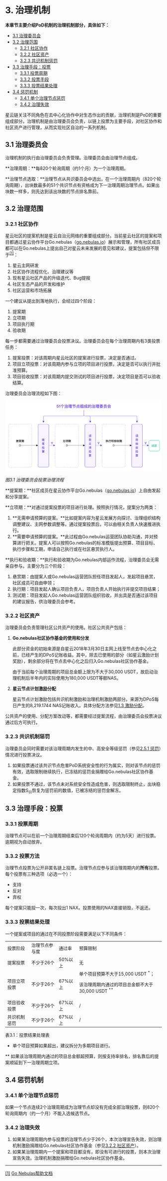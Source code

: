 # 3. 治理机制

**本章节主要介绍PoD机制的治理机制部分，具体如下：**

* [3.1 治理委员会](#id1)
* [3.2 治理范围](#id2)
	* [3.2.1 社区协作](#id3)
	* [3.2.2 社区资产](#id4)
	* [3.2.3 共识机制惩罚](#id5)
* [3.3 治理手段：投票](#id6)
	* [3.3.1 投票周期](#id7)
	* [3.3.2 投票手段](#id8)
	* [3.3.3 投票结果处理](#id9)
* [3.4 惩罚机制](#id10)
	* [3.4.1 单个治理节点惩罚](#id11)
	* [3.4.2 治理失效](#id12)


星云链关注不同角色在去中心化协作中对生态作出的贡献，治理机制是PoD的重要组成部分。治理机制是由治理委员会负责，以链上投票为主要手段，对社区协作和社区资产进行管理，从而实现社区自治的一系列机制。


## 3.1 治理委员会

治理机制的执行由治理委员会负责管理。治理委员会由治理节点组成。

**治理周期：**每820个轮询周期（约1个月）为一个治理周期。

**治理节点选取：**治理节点从共识委员会中选出，在一个治理周期内（820个轮询周期），出块数最多的51个共识节点有资格成为下一治理周期治理节点。如果出块数一样多，则先达到该出块数的节点排名靠前。


## 3.2 治理范围


### 3.2.1 社区协作

星云社区的提案机制是星云自治元网络的重要组成部分。当前星云社区的提案和项目都通过星云协作平台Go.nebulas（[go.nebulas.io](http://go.nebulas.io/)）展示和管理，所有社区成员都可以在Go.nebulas上提出自己对星云未来发展的意见和建议，提案包括但不限于<sup id="a1">[[1]](#f1)</sup>：



1. 星云主网研发
2. 社区协作流程优化、治理建议等
3. 现有星云社区产品的升级迭代、Bug提报
4. 社区生态产品的开发和维护
5. 社区运营和市场拓展

一个建议从提出到落地执行，会经过四个阶段：



1. 提案期
2. 立项期
3. 项目执行期
4. 验收期

每一步都需要通过治理委员会投票决议。治理委员会在每个治理周期内有3类投票任务：



1. 提案投票：对该周期内星云社区的提案进行投票，决定是否通过。
2. 项目立项投票：对该周期内参与立项的项目进行投票，决定是否可以执行并批准预算。
3. 项目验收投票：对该周期内提交测试的项目进行投票，决定项目是否可以验收结算。

治理委员会治理流程如下图：


![](../resources/node/Nebulas-PoD-3-1.png "图3.1 治理委员会投票治理流程")


*图3.1 治理委员会投票治理流程*

**提案期：**社区成员在星云协作平台Go.nebulas（[go.nebulas.io](http://go.nebulas.io/)）上自由发起和分享提案。

**立项期：**对通过提案投票的项目进行处理。按照执行情况，提案分为两类：



1. **无需申请预算的提案。**比如提案内容为星云发展方向探讨、治理组织结构调整建议、主网参数调整等。通过提案投票后，可以由相关负责人快速推进执行。
2. **需要申请预算的提案。**此过程由Go.nebulas运营团队协助沟通，并对预算进行把关。提案人可以按照Go.nebulas的标准模版提出预算、项目目标、执行步骤和工期，申请自己执行或在社区悬赏执行人。

**执行和验收期：**执行和验收期为Go.nebulas内部运作流程，治理委员会无需亲自参与。主要分为三个阶段：



1. 悬赏期：由提案人或Go.nebulas运营团队担任项目发起人，发起项目悬赏，社区成员可自由申领；
2. 执行期：项目发起人确认项目负责人，项目负责人开始执行并提交项目结果；
3. 测试期：项目发起人Go.nebulas运营团队组织验收，并出具是否通过该项目的建议报告，供治理委员会参考。


### 3.2.2 社区资产

治理委员会负责管理社区公共资产的使用。社区公共资产包括：



1. **Go.nebulas社区协作基金的使用和分发**

    此部分资金的初始来源是自星云2018年3月30日主网上线至节点去中心化之前，已经产生的DPoS记账收益。其中，除去已使用的部分（如星云激励计划奖励），剩余部分将在节点去中心化之后归入Go.nebulas社区协作基金。


    由于当前每个治理周期的项目总金额上限为不大于30,000 USDT，故启动治理机制后半年内的实际使用为180,000 USDT等额NAS。

2. **星云节点计划激励分配**

    星云节点计划激励包括共识机制激励和治理机制激励两部分。来源为DPoS每日产生的8,219.1744 NAS记账收入。具体分配方法参见[1.3 激励分配](overview.html#id3)。


公共资产的使用、分配方案改动等，都需要经过提案流程，由治理委员会投票决议通过后方可执行。


### 3.2.3 共识机制惩罚

治理委员会同时需要对该治理周期内发生的中、高安全等级惩罚（参见[2.5.1 惩罚](consensus.html#id15)）情况进行投票决议。



1. 如果投票通过该共识节点危害PoD系统安全性的行为属实，则对该节点的惩罚有效，选取限制继续执行，已冻结的惩罚金捐赠给Go.nebulas社区协作基金。
2. 如果投票不通过，该节点未对系统安全性造成危害，则选取限制终止，出块稳定指数S<sub>(i)</sub>恢复为惩罚前的数值，已被冻结的惩罚金解冻。


## 3.3 治理手段：投票


### 3.3.1 投票周期 

治理节点可以在前一个治理周期结束后120个轮询周期内（约为5天）进行投票。逾期视为自动放弃。


### 3.3.2 投票方法

治理节点投票为公开非匿名链上投票。治理节点应参与该治理周期内的**所有**投票。每个投票有三种选项（必选一个）：



*   支持
*   反对
*   弃权

每个提案只能投一次，每次投出1 NAX。投票使用的NAX直接销毁，不返还。


### 3.3.3 投票结果处理

一个提案或项目的通过在不同投票阶段需要满足以下不同条件：


<table>
  <tr>
   <td>投票阶段
   </td>
   <td>治理节点参与度
   </td>
   <td>通过率
   </td>
   <td>预算限制
   </td>
  </tr>
  <tr>
   <td>提案投票
   </td>
   <td>不少于26个
   </td>
   <td>50%以上
   </td>
   <td>无
   </td>
  </tr>
  <tr>
   <td>项目立项投票
   </td>
   <td>不少于26个
   </td>
   <td>67%以上
   </td>
   <td>单个项目预算不大于15,000 USDT <sup>*</sup>；
<p>
该治理周期内通过的项目总金额不大于30,000 USDT <sup>**</sup>
   </td>
  </tr>
  <tr>
   <td>项目验收投票
   </td>
   <td>不少于26个
   </td>
   <td>67%以上
   </td>
   <td>/
   </td>
  </tr>
  <tr>
   <td>共识机制惩罚
   </td>
   <td>不少于26个
   </td>
   <td>67%以上
   </td>
   <td>/
   </td>
  </tr>
</table>


表3.1：投票结果处理表

* 单个项目预算如果超出，建议拆分为多期项目进行。

** 如果该治理周期内通过的项目总金额超预算，则按支持率排名，排名靠后的提案顺延到下一治理周期立项。


## 3.4 惩罚机制


### 3.4.1 单个治理节点惩罚

如果一个节点连续2个治理周期成为治理节点却没有完成全部治理投票，则820个轮询周期内（约一个月）不能入选候选节点。


### 3.4.2 治理失效



1. 如果某治理周期内参与投票的治理节点少于26个，本次治理宣告失效，则治理机制激励捐赠给Go.nebulas社区协作基金（参见[3.2.2 社区资产](#id4)）。
2. 如果某治理周期内一个提案和项目都没有，即没有可进行的投票，则本次治理宣告失效。治理机制激励捐赠给Go.nebulas社区协作基金。


***

<span id="f1">[[1]](#a1)</span> [Go Nebulas帮助文档](https://www.notion.so/Go-nebulas-io-09e7158463b443f3822fbc624bb394fd)


